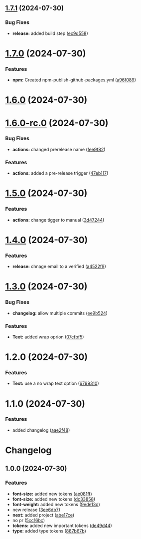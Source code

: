 

## [1.7.1](https://github.com/elationbase/npm-publish-releaser/compare/1.7.0...1.7.1) (2024-07-30)


### Bug Fixes

* **release:** added build step ([ec9d558](https://github.com/elationbase/npm-publish-releaser/commit/ec9d558f6d48e18a335a93b1756b69c9b34158e1))

# [1.7.0](https://github.com/elationbase/npm-publish-releaser/compare/1.6.0...1.7.0) (2024-07-30)


### Features

* **npm:** Created npm-publish-github-packages.yml ([a96f089](https://github.com/elationbase/npm-publish-releaser/commit/a96f089b545d2778f10508becf0680b8f2d928ab))

# [1.6.0](https://github.com/elationbase/npm-publish-releaser/compare/1.6.0-rc.0...1.6.0) (2024-07-30)

# [1.6.0-rc.0](https://github.com/elationbase/npm-publish-releaser/compare/1.5.0...1.6.0-rc.0) (2024-07-30)


### Bug Fixes

* **actions:** changed prerelease name ([fee9f82](https://github.com/elationbase/npm-publish-releaser/commit/fee9f82bbdfa3f1942dc9b9ae5b559ec43cf83ca))


### Features

* **actions:** added a pre-release trigger ([47eb117](https://github.com/elationbase/npm-publish-releaser/commit/47eb11790ba154239049f7f4bb4ca6241b67b442))

# [1.5.0](https://github.com/elationbase/npm-publish-releaser/compare/1.4.0...1.5.0) (2024-07-30)


### Features

* **actions:** change tigger to manual ([3d47244](https://github.com/elationbase/npm-publish-releaser/commit/3d47244014d0a587a22b01d27acbbc6c1c953708))

# [1.4.0](https://github.com/elationbase/npm-publish-releaser/compare/1.3.0...1.4.0) (2024-07-30)


### Features

* **release:** chnage email to a verified ([a4522f9](https://github.com/elationbase/npm-publish-releaser/commit/a4522f93709697a1e2328f8764fa514aae89f81a))

# [1.3.0](https://github.com/elationbase/npm-publish-releaser/compare/1.2.0...1.3.0) (2024-07-30)


### Bug Fixes

* **changelog:** allow multiple commits ([ee9b524](https://github.com/elationbase/npm-publish-releaser/commit/ee9b524416f1bbcb8c5fc99c4ae525dfd485af5d))


### Features

* **Text:** added wrap oprion ([07cfbf5](https://github.com/elationbase/npm-publish-releaser/commit/07cfbf5411ed9a9850fcce9146f331ba838a9f0c))

# 1.2.0 (2024-07-30)


### Features

* **Text:** use a no wrap text option ([6799310](https://github.com/elationbase/npm-publish-releaser/commit/67993102939b09a73e68781a952c1129307488b5))

# 1.1.0 (2024-07-30)


### Features

* added changelog ([aae2f48](https://github.com/elationbase/npm-publish-releaser/commit/aae2f489deb54784b146dc45add233ef3c30f0c6))

# Changelog

## 1.0.0 (2024-07-30)


### Features

* **font-size:** added new tokens ([ae081ff](https://github.com/elationbase/npm-publish-releaser/commit/ae081ff9813e97e9cc643de785f1123ec508ce0a))
* **font-size:** added new tokens ([dc33858](https://github.com/elationbase/npm-publish-releaser/commit/dc33858aae2a87344ec8d7db47c70d019cc2b911))
* **font-weight:** added new tokens ([9ede13d](https://github.com/elationbase/npm-publish-releaser/commit/9ede13d686d0b2d35f104277db64ac9c13c2b06d))
* new release ([3ee6db7](https://github.com/elationbase/npm-publish-releaser/commit/3ee6db7bae5584c79982ad510da94a58050aa287))
* **next:** added project ([abe17ce](https://github.com/elationbase/npm-publish-releaser/commit/abe17cead86ed3619956679b77bbca2030a7a0fd))
* no pr ([5cc16bc](https://github.com/elationbase/npm-publish-releaser/commit/5cc16bcf5d724c57120917ebf5a80f1f6d148b2d))
* **tokens:** added new important tokens ([de49d44](https://github.com/elationbase/npm-publish-releaser/commit/de49d44fe81b4b5788b9e001e38a398a0846ea44))
* **type:** added type tokens ([887b67b](https://github.com/elationbase/npm-publish-releaser/commit/887b67be08c225f980488ea2b68ca1c26a8ce960))
